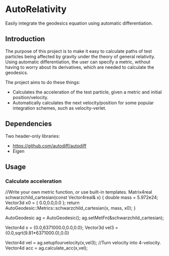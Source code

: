# AutoRelativity
Easily integrate the geodesics equation using automatic differentiation.

## Introduction
The purpose of this project is to make it easy to calculate paths of test particles being affected by gravity under the theory of general relativity. Using automatic differentiation, the user can specify a metric, without having to worry about its derivatives, which are needed to calculate the geodesics.

The project aims to do these things:
- Calculates the acceleration of the test particle, given a metric and initial position/velocity.
- Automatically calculates the next velocity/position for some popular integration schemes, such as velocity-verlet.

## Dependencies
Two header-only libraries:
- https://github.com/autodiff/autodiff
- Eigen
## Usage
### Calculate acceleration
  //Write your own metric function, or use built-in templates.
  Matrix4real schwarzchild_cartesian(const Vector4real& x) {
      double mass = 5.972e24;
      Vector3d x0 = { 0.0,0.0,0.0 };
      return AutoGeodesic::Metrics::schwarzchild_cartesian(x, mass, x0);
  }
  
  AutoGeodesic ag = AutoGeodesic();
  ag.setMetFn(&schwarzchild_cartesian);
  
  Vector4d x = {0.0,6371000.0,0.0,0.0};
  Vector3d vel3 = {0.0,sqrt(9.81*6371000.0),0.0}
  
  Vector4d vel = ag.setupfourvelocity(x,vel3); //Turn velocity into 4-velocity.
  Vector4d acc = ag.calculate_acc(x,vel);
  
  
  
  
